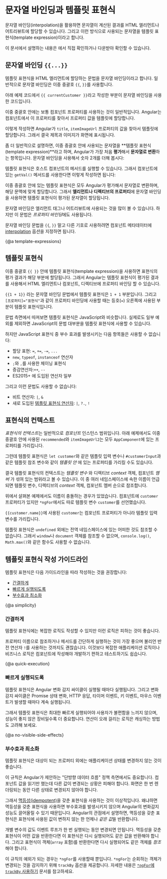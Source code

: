 <!--
# Interpolation and template expressions
-->
# 문자열 바인딩과 템플릿 표현식

<!--
Interpolation allows you to incorporate calculated strings into the text
between HTML element tags and within attribute assignments. Template
expressions are what you use to calculate those strings.

<div class="alert is-helpful">

See the <live-example></live-example> for all of
the syntax and code snippets in this guide.

</div>
-->
문자열 바인딩(interpolation)을 활용하면 문자열이 계산된 결과를 HTML 엘리먼트나 어트리뷰트에 할당할 수 있습니다.
그리고 이런 방식으로 사용되는 문자열을 템플릿 표현식(template expression)이라고 합니다.

<div class="alert is-helpful">

이 문서에서 설명하는 내용은 <live-example></live-example>에서 직접 확인하거나 다운받아 확인할 수 있습니다.

</div>


<!--
## Interpolation `{{...}}`
-->
## 문자열 바인딩 `{{...}}`

<!--
Interpolation refers to embedding expressions into marked up text.
By default, interpolation uses as its delimiter the double curly braces, `{{` and `}}`.

In the following snippet, `{{ currentCustomer }}` is an example of interpolation.

<code-example path="interpolation/src/app/app.component.html" region="interpolation-example1" header="src/app/app.component.html"></code-example>

The text between the braces is often the name of a component
property. Angular replaces that name with the
string value of the corresponding component property.

<code-example path="interpolation/src/app/app.component.html" region="component-property" header="src/app/app.component.html"></code-example>

In the example above, Angular evaluates the `title` and `itemImageUrl` properties
and fills in the blanks, first displaying some title text and then an image.

More generally, the text between the braces is a **template expression**
that Angular first **evaluates** and then **converts to a string**.
The following interpolation illustrates the point by adding two numbers:

<code-example path="interpolation/src/app/app.component.html" region="convert-string" header="src/app/app.component.html"></code-example>

The expression can invoke methods of the host component such as `getVal()` in
the following example:

<code-example path="interpolation/src/app/app.component.html" region="invoke-method" header="src/app/app.component.html"></code-example>

Angular evaluates all expressions in double curly braces,
converts the expression results to strings, and links them with neighboring literal strings. Finally,
it assigns this composite interpolated result to an **element or directive property**.

You appear to be inserting the result between element tags and assigning it to attributes.
However, interpolation is a special syntax that Angular converts into a *property binding*.

<div class="alert is-helpful">

If you'd like to use something other than `{{` and `}}`, you can
configure the interpolation delimiter via the
[interpolation](api/core/Component#interpolation)
option in the `Component` metadata.

</div>
-->
템플릿 표현식을 HTML 엘리먼트에 할당하는 문법을 문자열 바인딩이라고 합니다.
일반적으로 문자열 바인딩은 이중 중괄호 `{{`, `}}`를 사용합니다.

아래 예제 코드에서 `{{ currentCustomer }}`라고 작성한 부분이 문자열 바인딩을 사용한 코드입니다.

<code-example path="interpolation/src/app/app.component.html" region="interpolation-example1" header="src/app/app.component.html"></code-example>

이중 중괄호 안에는 보통 컴포넌트 프로퍼티를 사용하는 것이 일반적입니다.
Angular는 컴포넌트에서 이 프로퍼티를 찾아서 프로퍼티 값을 템플릿에 할당합니다.

<code-example path="interpolation/src/app/app.component.html" region="component-property" header="src/app/app.component.html"></code-example>

이렇게 작성하면 Angular가 `title`, `itemImageUrl` 프로퍼티의 값을 찾아서 템플릿에 할당합니다.
그래서 결국 제목과 이미지가 화면에 표시됩니다.

좀 더 일반적으로 설명하면, 이중 중괄호 안에 사용되는 문자열을 **템플릿 표현식(template expression)**라고 하며, Angular가 가장 처음 **평가**해서 **문자열로 변환**하는 항목입니다.
문자열 바인딩을 사용해서 숫자 2개를 더해 봅시다:

<code-example path="interpolation/src/app/app.component.html" region="convert-string" header="src/app/app.component.html"></code-example>

템플릿 표현식은 호스트 컴포넌트의 메서드를 실행할 수 있습니다.
그래서 컴포넌트에 있는 `getVal()` 메서드를 사용한다면 이렇게 작성하면 됩니다:

<code-example path="interpolation/src/app/app.component.html" region="invoke-method" header="src/app/app.component.html"></code-example>

이중 중괄호 안에 있는 템플릿 표현식은 모두 Angular가 평가해서 문자열로 변환하며, 해당 문맥에 맞게 할당합니다.
그래서 **엘리먼트나 디렉티브의 프로퍼티**에 문자열 바인딩을 사용하면 템플릿 표현식이 평가된 문자열이 할당됩니다.

문자열 바인딩은 엘리먼트 태그나 어트리뷰트에 사용되는 것을 많이 볼 수 있습니다.
하지만 이 문법은 *프로퍼티 바인딩*에도 사용됩니다.

<div class="alert is-helpful">

문자열 바인딩 문법을 `{{`, `}}` 말고 다른 기호로 사용하려면 컴포넌트 메타데이터에 [interpolation](api/core/Component#interpolation) 옵션을 지정하면 됩니다.

</div>


{@a template-expressions}
<!--
## Template expressions
-->
## 템플릿 표현식

<!--
A template **expression** produces a value and appears within the double
curly braces, `{{ }}`.
Angular executes the expression and assigns it to a property of a binding target;
the target could be an HTML element, a component, or a directive.

The interpolation braces in `{{1 + 1}}` surround the template expression `1 + 1`.
In the property binding,
a template expression appears in quotes to the right of the&nbsp;`=` symbol as in `[property]="expression"`.

In terms of syntax, template expressions are similar to JavaScript.
Many JavaScript expressions are legal template expressions, with a few exceptions.

You can't use JavaScript expressions that have or promote side effects,
including:

* Assignments (`=`, `+=`, `-=`, `...`)
* Operators such as `new`, `typeof`, `instanceof`, etc.
* Chaining expressions with <code>;</code> or <code>,</code>
* The increment and decrement operators `++` and `--`
* Some of the ES2015+ operators

Other notable differences from JavaScript syntax include:

* No support for the bitwise operators such as `|` and `&`
* New [template expression operators](guide/template-expression-operators), such as `|`, `?.` and `!`
-->
이중 중괄호 `{{ }}` 안에 템플릿 표현식(template expression)을 사용하면 표현식의 평가 결과가 해당 부분에 할당됩니다.
그래서 Angular는 템플릿 표현식이 평가된 결과를 사용해서 HTML 엘리먼트나 컴포넌트, 디렉티브에 프로퍼티 바인딩 할 수 있습니다.

`{{1 + 1}}` 라는 문자열 바인딩 문법에서 템플릿 표현식은 `1 + 1` 부분입니다.
그리고 `[프로퍼티]="표현식"`과 같이 프로퍼티 바인딩에 사용할 때는 등호(`=`) 오른쪽에 사용된 부분이 템플릿 표현식입니다.

문법 측면에서 따져보면 템플릿 표현식은 JavaScript와 비슷합니다.
실제로도 일부 예외를 제외하면 JavaScript의 문법 대부분을 템플릿 표현식에 사용할 수 있습니다.

하지만 JavaScript 표현식 중 부수 효과를 발생시키는 다음 항목들은 사용할 수 없습니다:

* 할당 표현: `=`, `+=`, `-=`, `...`
* `new`, `typeof`, `instanceof` 연산자
* <code>;</code>와 <code>,</code>를 사용한 체이닝 표현식
* 증감연산자:`++`, `--`
* ES2015+ 에 도입된 연산자 일부

그리고 이런 문법도 사용할 수 없습니다:

* 비트 연산자: `|`,  `&`
* 새로 도입된 [템플릿 표현식 연산자](guide/template-expression-operators): `|`, `?.`, `!`


<!--
## Expression context
-->
## 표현식의 컨텍스트

<!--
The *expression context* is typically the _component_ instance.
In the following snippets, the `recommended` within double curly braces and the
`itemImageUrl2` in quotes refer to properties of the `AppComponent`.

<code-example path="interpolation/src/app/app.component.html" region="component-context" header="src/app/app.component.html"></code-example>

An expression may also refer to properties of the _template's_ context
such as a template input variable,
<!- link to built-in-directives#template-input-variables ->
`let customer`, or a template reference variable, `#customerInput`.
<!- link to guide/template-ref-variables ->

<code-example path="interpolation/src/app/app.component.html" region="template-input-variable" header="src/app/app.component.html (template input variable)"></code-example>

<code-example path="interpolation/src/app/app.component.html" region="template-reference-variable" header="src/app/app.component.html (template reference variable)"></code-example>

The context for terms in an expression is a blend of the _template variables_,
the directive's _context_ object (if it has one), and the component's _members_.
If you reference a name that belongs to more than one of these namespaces,
the template variable name takes precedence, followed by a name in the directive's _context_,
and, lastly, the component's member names.

The previous example presents such a name collision. The component has a `customer`
property and the `*ngFor` defines a `customer` template variable.

<div class="alert is-helpful">

The `customer` in `{{customer.name}}`
refers to the template input variable, not the component's property.

Template expressions cannot refer to anything in
the global namespace, except `undefined`. They can't refer to
`window` or `document`. Additionally, they
can't call `console.log()` or `Math.max()` and they are restricted to referencing
members of the expression context.

</div>
-->
*표현식의 컨텍스트*는 일반적으로 _컴포넌트_ 인스턴스 범위입니다.
아래 예제에서도 이중 중괄호 안에 사용된 `recommended`와 `itemImageUrl2`는 모두 `AppComponent`에 있는 프로퍼티를 가리킵니다.

<code-example path="interpolation/src/app/app.component.html" region="component-context" header="src/app/app.component.html"></code-example>

그런데 템플릿 표현식은 `let customer`와 같은 템플릿 입력 변수나 `#customerInput`과 같은 템플릿 참조 변수와 같이 _템플릿 안_ 에 있는 프로퍼티를 가리킬 수도 있습니다.

<code-example path="interpolation/src/app/app.component.html" region="template-input-variable" header="src/app/app.component.html (템플릿 입력 변수)"></code-example>

<code-example path="interpolation/src/app/app.component.html" region="template-reference-variable" header="src/app/app.component.html (템플릿 참조 변수)"></code-example>

결국 템플릿 표현식의 컨텍스트는 _템플릿 변수_ 와 디렉티브 _context_ 객체, 컴포넌트 _멤버_ 가 섞여 있는 범위라고 볼 수 있습니다.
이 중 여러 네임스페이스에 속한 이름이 언급되면 템플릿 변수, 디렉티브의 _context_ 객체, 컴포넌트 멤버 순으로 참조합니다.

위에서 살펴본 예제에서도 이름이 충돌하는 경우가 있었습니다.
컴포넌트에 `customer` 프로퍼티가 있지만 `*ngFor`에서도 따로 템플릿 변수 `customer`를 선언했습니다.

<div class="alert is-helpful">

`{{customer.name}}`에 사용된 `customer`는 컴포넌트 프로퍼티가 아니라 템플릿 입력 변수를 가리킵니다.

템플릿 표현식은 `undefined` 외에는 전역 네임스페이스에 있는 어떠한 것도 참조할 수 없습니다.
그래서 `window`나 `document` 객체를 참조할 수 없으며, `console.log()`, `Math.max()`와 같은 함수도 사용할 수 없습니다.

</div>


<!--
## Expression guidelines
-->
## 템플릿 표현식 작성 가이드라인

<!--
When using template expressions follow these guidelines:

* [Simplicity](guide/interpolation#simplicity)
* [Quick execution](guide/interpolation#quick-execution)
* [No visible side effects](guide/interpolation#no-visible-side-effects)
-->
템플릿 표현식은 다음 가이드라인을 따라 작성하는 것을 권장합니다:

* [간결하게](guide/interpolation#simplicity)
* [빠르게 실행되도록](guide/interpolation#quick-execution)
* [부수효과 최소화](guide/interpolation#no-visible-side-effects)


{@a simplicity}
<!--
### Simplicity
-->
### 간결하게

<!--
Although it's possible to write complex template expressions, it's a better
practice to avoid them.

A property name or method call should be the norm, but an occasional Boolean negation, `!`, is OK.
Otherwise, confine application and business logic to the component,
where it is easier to develop and test.
-->
템플릿 표현식에는 복잡한 로직도 작성할 수 있지만 이런 로직은 피하는 것이 좋습니다.

프로퍼티 이름으로 참조하거나 메서드를 간단하게 실행하는 것이 가장 좋으며 불리언 반전 연산자 `!`를 사용하는 것까지도 괜찮습니다.
이것보다 복잡한 애플리케이션 로직이나 비즈니스 로직은 컴포넌트에 작성해야 개발하기 편하고 테스트하기도 쉽습니다.


{@a quick-execution}
<!--
### Quick execution
-->
### 빠르게 실행되도록

<!--
Angular executes template expressions after every change detection cycle.
Change detection cycles are triggered by many asynchronous activities such as
promise resolutions, HTTP results, timer events, key presses and mouse moves.

Expressions should finish quickly or the user experience may drag, especially on slower devices.
Consider caching values when their computation is expensive.
-->
템플릿 표현식은 Angular 변화 감지 싸이클이 실행될 때마다 실행됩니다.
그리고 변화 감지 싸이클은 Promise 상태 변화, HTTP 응답, 타이머 이벤트, 키 이벤트, 마우스 이벤트가 발생할 때마다 계속 실행됩니다.

그래서 템플릿 표현식은 최대한 빠르게 실행되어야 사용자가 불편함을 느끼지 않으며, 성능이 좋지 않은 장비일수록 더 중요합니다.
연산이 오래 걸리는 로직은 캐싱하는 방법도 고려해 보세요.


{@a no-visible-side-effects}
<!--
### No visible side effects
-->
### 부수효과 최소화

<!--
A template expression should not change any application state other than the value of the
target property.

This rule is essential to Angular's "unidirectional data flow" policy.
You should never worry that reading a component value might change some other displayed value.
The view should be stable throughout a single rendering pass.

An [idempotent](https://en.wikipedia.org/wiki/Idempotence) expression is ideal because
it is free of side effects and improves Angular's change detection performance.
In Angular terms, an idempotent expression always returns
*exactly the same thing* until one of its dependent values changes.

Dependent values should not change during a single turn of the event loop.
If an idempotent expression returns a string or a number, it returns the same string or number when called twice in a row. If the expression returns an object, including an `array`, it returns the same object *reference* when called twice in a row.

<div class="alert is-helpful">

There is one exception to this behavior that applies to `*ngFor`. `*ngFor` has `trackBy` functionality that can deal with referential inequality of objects when iterating over them. See [`*ngFor` with `trackBy`](guide/built-in-directives#ngfor-with-trackby) for details.

</div>
-->
템플릿 표현식은 대상이 되는 프로퍼티 외에는 애플리케이션 상태를 변경하지 않는 것이 좋습니다.

이 규칙은 Angular가 제안하는 "단방향 데이터 흐름" 정책 측면에서도 중요합니다.
컴포넌트 값을 읽기만 했는데 다른 값이 변경되는 상황은 피해야 합니다.
화면은 한 번 렌더링되는 동안 다른 상태로 변경되지 않아야 합니다.

그래서 [멱등성(idempotent)](https://en.wikipedia.org/wiki/Idempotence)을 갖춘 표현식을 사용하는 것이 이상적입니다.
왜냐하면 멱등성을 갖춘 표현식을 사용하면 부수효과를 발생시키지 않으며 Angular의 변화감지 성능도 끌어올릴 수 있기 때문입니다.
Angular의 관점에서 설명하면, 멱등성을 갖춘 표현식은 표현식에 사용된 값이 변하지 않는 한 언제나 *같은 값*을 반환합니다.

개별 변수의 값도 이벤트 루프가 한 번 실행되는 동안 변경되면 안됩니다.
멱등성을 갖춘 표현식이 어떤 값을 반환한다면 이 표현식은 다시 실행되어도 같은 값을 반환해야 합니다.
그리고 표현식이 객체(`array` 포함)를 반환한다면 다시 실행되어도 같은 객체를 *참조*해야 합니다.

<div class="alert is-helpful">

이 규칙의 예외가 되는 경우는 `*ngFor`를 사용할때 뿐입니다.
`*ngFor`는 순회하는 객체가 변경되는 것을 감지하기 위해 `trackBy` 옵션을 제공합니다.
자세한 내용은 [`*ngFor`에 `trackBy` 사용하기](guide/built-in-directives#ngfor-with-trackby) 문서를 참고하세요.

</div>
